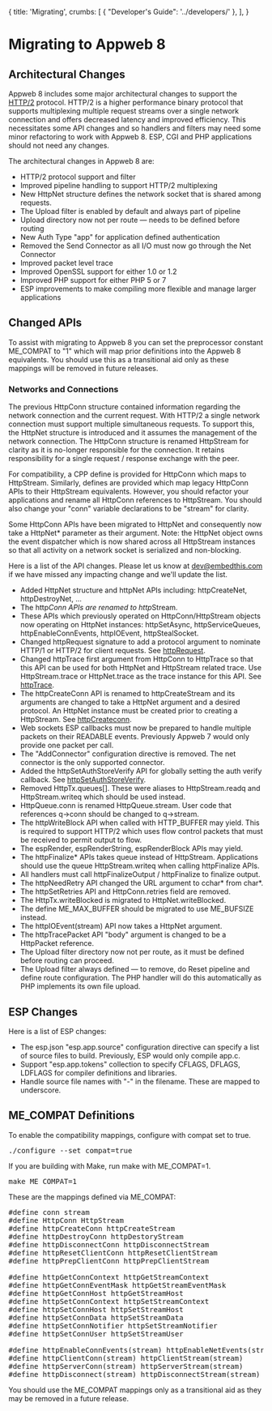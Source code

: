 {
    title:  'Migrating',
    crumbs: [
        { "Developer's Guide": '../developers/' },
    ],
}

# Migrating to Appweb 8

## Architectural Changes

Appweb 8 includes some major architectural changes to support the [HTTP/2](https://en.wikipedia.org/wiki/HTTP/2) protocol. HTTP/2 is a higher performance binary protocol that supports multiplexing multiple request streams over a single network connection and offers decreased latency and improved efficiency. This necessitates some API changes and so handlers and filters may need some minor refactoring to work with Appweb 8. ESP, CGI and PHP applications should not need any changes.

The architectural changes in Appweb 8 are:

* HTTP/2 protocol support and filter
* Improved pipeline handling to support HTTP/2 multiplexing
* New HttpNet structure defines the network socket that is shared among requests.
* The Upload filter is enabled by default and always part of pipeline
* Upload directory now not per route — needs to be defined before routing
* New Auth Type "app" for application defined authentication
* Removed the Send Connector as all I/O must now go through the Net Connector
* Improved packet level trace
* Improved OpenSSL support for either 1.0 or 1.2
* Improved PHP support for either PHP 5 or 7
* ESP improvements to make compiling more flexible and manage larger applications

## Changed APIs

To assist with migrating to Appweb 8 you can set the preprocessor constant ME_COMPAT to "1" which will map prior definitions into the Appweb 8 equivalents. You should use this as a transitional aid only as these mappings will be removed in future releases.

### Networks and Connections

The previous HttpConn structure contained information regarding the network connection and the current request. With HTTP/2 a single network connection must support multiple simultaneous requests. To support this, the HttpNet structure is introduced and it assumes the management of the network connection. The HttpConn structure is renamed HttpStream for clarity as it is no-longer responsible for the connection. It retains responsibility for a single request / response exchange with the peer.


For compatibility, a CPP define is provided for HttpConn which maps to HttpStream. Similarly, defines are provided which map legacy HttpConn APIs to their HttpStream equivalents. However, you should refactor your applications and rename all HttpConn references to HttpStream. You should also change your "conn" variable declarations to be "stream" for clarity.

Some HttpConn APIs have been migrated to HttpNet and consequently now take a HttpNet* parameter as their argument. Note: the HttpNet object owns the event dispatcher which is now shared across all HttpStream instances so that all activity on a network socket is serialized and non-blocking.

Here is a list of the API changes. Please let us know at [dev@embedthis.com](mailto:dev@embedthis.com) if we have missed any impacting change and we'll update the list.

- Added HttpNet structure and httpNet APIs including: httpCreateNet, httpDestroyNet, ...
- The http*Conn APIs are renamed to http*Stream.
- These APIs which previously operated on HttpConn/HttpStream objects now operating on HttpNet instances: httpSetAsync, httpServiceQueues, httpEnableConnEvents, httpIOEvent, httpStealSocket.
- Changed httpRequest signature to add a protocol argument to nominate HTTP/1 or HTTP/2 for client requests. See [httpRequest](http://127.0.0.1:4000/ref/api/http.html#group___http_tx_1gae53c8deff659f3aa5aec8aaeb9d7673e).
- Changed httpTrace first argument from HttpConn to HttpTrace so that this API can be used for both HttpNet and HttpStream related trace. Use HttpStream.trace or HttpNet.trace as the trace instance for this API. See [httpTrace](http://127.0.0.1:4000/ref/api/http.html#group___http_trace_1ga5f8b026696d0a7285da9a60046483348).
- The httpCreateConn API is renamed to httpCreateStream and its arguments are changed to take a HttpNet argument and a desired protocol. An HttpNet instance must be created prior to creating a HttpStream. See [httpCreateconn](http://127.0.0.1:4000/ref/api/http.html#group___http_stream_1ga2203fa59ea98e0a35417dde387123d29).
- Web sockets ESP callbacks must now be prepared to handle multiple packets on their READABLE events. Previously Appweb 7 would only provide one packet per call.
- The "AddConnector" configuration directive is removed. The net connector is the only supported connector.
- Added the httpSetAuthStoreVerify API for globally setting the auth verify callback. See [httpSetAuthStoreVerify](http://127.0.0.1:4000/ref/api/http.html#group___http_auth_1gaceb42561636cf7ff37c67b167c8df128).
- Removed HttpTx.queues[]. These were aliases to HttpStream.readq and HttpStream.writeq which should be used instead.
- HttpQueue.conn is renamed HttpQueue.stream. User code that references q->conn should be changed to q->stream.
- The httpWriteBlock API when called with HTTP_BUFFER may yield. This is required to support HTTP/2 which uses flow control packets that must be received to permit output to flow.
- The espRender, espRenderString, espRenderBlock APIs may yield.
- The httpFinalize* APIs takes queue instead of HttpStream. Applications should use the queue HttpStream.writeq when calling httpFinalize APIs.
- All handlers must call httpFinalizeOutput / httpFinalize to finalize output.
- The httpNeedRetry API changed the URL argument to cchar* from char*.
- The httpSetRetries API and HttpConn.retries field are removed.
- The HttpTx.writeBlocked is migrated to HttpNet.writeBlocked.
- The define ME_MAX_BUFFER should be migrated to use ME_BUFSIZE instead.
- The httpIOEvent(stream) API now takes a HttpNet argument.
- The httpTracePacket API "body" argument is changed to be a HttpPacket reference.
- The Upload filter directory now not per route, as it must be defined before routing can proceed.
- The Upload filter always defined — to remove, do Reset pipeline and define route configuration. The PHP handler will do this automatically as PHP implements its own file upload.

## ESP Changes

Here is a list of ESP changes:

- The esp.json "esp.app.source" configuration directive can specify a list of source files to build. Previously, ESP would only compile app.c.
- Support "esp.app.tokens" collection to specify CFLAGS, DFLAGS, LDFLAGS for compiler definitions and libraries.
- Handle source file names with "-" in the filename. These are mapped to underscore.

## ME_COMPAT Definitions

To enable the compatibility mappings, configure with compat set to true.
<pre class="ui code segment">./configure --set compat=true</pre>

If you are building with Make, run make with ME_COMPAT=1.
<pre class="ui code segment">make ME_COMPAT=1</pre>

These are the mappings defined via ME_COMPAT:

<pre class="ui code segment">
#define conn stream
#define HttpConn HttpStream
#define httpCreateConn httpCreateStream
#define httpDestroyConn httpDestoryStream
#define httpDisconnectConn httpDisconnectStream
#define httpResetClientConn httpResetClientStream
#define httpPrepClientConn httpPrepClientStream

#define httpGetConnContext httpGetStreamContext
#define httpGetConnEventMask httpGetStreamEventMask
#define httpGetConnHost httpGetStreamHost
#define httpSetConnContext httpSetStreamContext
#define httpSetConnHost httpSetStreamHost
#define httpSetConnData httpSetStreamData
#define httpSetConnNotifier httpSetStreamNotifier
#define httpSetConnUser httpSetStreamUser

#define httpEnableConnEvents(stream) httpEnableNetEvents(stream->net)
#define httpClientConn(stream) httpClientStream(stream)
#define httpServerConn(stream) httpServerStream(stream)
#define httpDisconnect(stream) httpDisconnectStream(stream)
</pre>

You should use the ME_COMPAT mappings only as a transitional aid as they may be removed in a future release.
